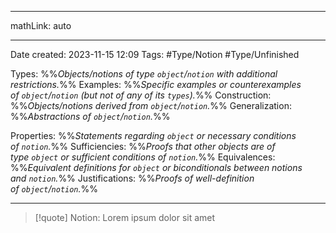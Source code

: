 
---

mathLink: auto

---
Date created: 2023-11-15 12:09
Tags: #Type/Notion #Type/Unfinished 

Types: %%_Objects/notions of type `object`/`notion` with additional restrictions._%% 
Examples: %%_Specific examples or counterexamples of `object`/`notion` (but not of any of its `types`)._%%
Construction: %%_Objects/notions derived from `object`/`notion`._%%
Generalization: %%_Abstractions of `object`/`notion`._%%

Properties: %%_Statements regarding `object` or necessary conditions of `notion`._%%
Sufficiencies: %%_Proofs that other objects are of type `object` or sufficient conditions of `notion`._%%
Equivalences: %%_Equivalent definitions for `object` or biconditionals between notions and `notion`._%%
Justifications: %%_Proofs of well-definition of `object`/`notion`._%%

---  



> [!quote] Notion:
> Lorem ipsum dolor sit amet

